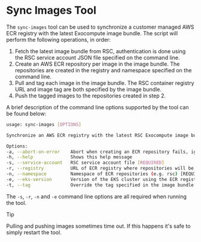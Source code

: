 # Sync Images Tool
The `sync-images` tool can be used to synchronize a customer managed AWS ECR
registry with the latest Exocompute image bundle. The script will perform the
following operations, in order:

1. Fetch the latest image bundle from RSC, authentication is done using the RSC
   service account JSON file specified on the command line.
2. Create an AWS ECR repository per image in the image bundle. The repositories
   are created in the registry and namespace specified on the command line.
3. Pull and tag each image in the image bundle. The RSC container registry URL
   and image tag are both specified by the image bundle.
4. Push the tagged images to the repositories created in step 2.

A brief description of the command line options supported by the tool can be
found below:
```bash
usage: sync-images [OPTIONS]

Synchronize an AWS ECR registry with the latest RSC Exocompute image bundle

Options:
-a, --abort-on-error    Abort when creating an ECR repository fails, ignored by default to allow for existing repositories
-h, --help              Shows this help message
-s, --service-account   RSC service account file [REQUIRED]
-r, --registry          URL of ECR registry where repositories will be created (e.g. 123456789012.dkr.ecr.us-east-1.amazonaws.com) [REQUIRED]
-n, --namespace         Namespace of ECR repositories (e.g. rsc) [REQUIRED]
-e, --eks-version       Version of the EKS cluster using the ECR registry (e.g. 1.29) [REQUIRED]
-t, --tag               Override the tag specified in the image bundle [OPTIONAL]
```
The `-s`, `-r`, `-n` and `-e` command line options are all required when running the tool.

> [!TIP]
> Pulling and pushing images sometimes time out. If this happens it's safe to
> simply restart the tool.
